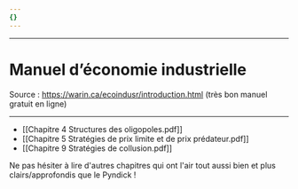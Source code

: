```yaml
---
{}
---
```

***
# Manuel d’économie industrielle
Source : https://warin.ca/ecoindusr/introduction.html (très bon manuel gratuit en ligne)
***
- [[Chapitre 4 Structures des oligopoles.pdf]]
- [[Chapitre 5 Stratégies de prix limite et de prix prédateur.pdf]] 
- [[Chapitre 9 Stratégies de collusion.pdf]]

Ne pas hésiter à lire d'autres chapitres qui ont l'air tout aussi bien et plus clairs/approfondis que le Pyndick ! 